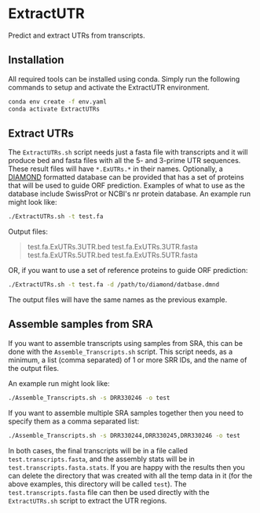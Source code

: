 # ExtractUTR
Predict and extract UTRs from transcripts.

## Installation

All required tools can be installed using conda. Simply run the following commands to setup and activate the ExtractUTR environment. 
```bash
conda env create -f env.yaml
conda activate ExtractUTRs
```

## Extract UTRs

The `ExtractUTRs.sh` script needs just a fasta file with transcripts and it will produce bed and fasta files with all the 5- and 3-prime UTR sequences. These result files will have `*.ExUTRs.*` in their names. 
Optionally, a [DIAMOND](https://github.com/bbuchfink/diamond) formatted database can be provided that has a set of proteins that will be used to guide ORF prediction. Examples of what to use as the database include SwissProt or NCBI's nr protein database.
An example run might look like:
```bash
./ExtractUTRs.sh -t test.fa
```
Output files:
> test.fa.ExUTRs.3UTR.bed
> test.fa.ExUTRs.3UTR.fasta
> test.fa.ExUTRs.5UTR.bed
> test.fa.ExUTRs.5UTR.fasta

OR, if you want to use a set of reference proteins to guide ORF prediction:
```bash
./ExtractUTRs.sh -t test.fa -d /path/to/diamond/datbase.dmnd
```
The output files will have the same names as the previous example.


## Assemble samples from SRA

If you want to assemble transcripts using samples from SRA, this can be done with the `Assemble_Transcripts.sh` script.
This script needs, as a minimum, a list (comma separated) of 1 or more SRR IDs, and the name of the output files.

An example run might look like:
```bash
./Assemble_Transcripts.sh -s DRR330246 -o test
```

If you want to assemble multiple SRA samples together then you need to specify them as a comma separated list:
```bash
./Assemble_Transcripts.sh -s DRR330244,DRR330245,DRR330246 -o test
```

In both cases, the final transcripts will be in a file called `test.transcripts.fasta`, and the assembly stats will be in `test.transcripts.fasta.stats`.
If you are happy with the results then you can delete the directory that was created with all the temp data in it (for the above examples, this directory will be called `test`).
The `test.transcripts.fasta` file can then be used directly with the `ExtractUTRs.sh` script to extract the UTR regions.



